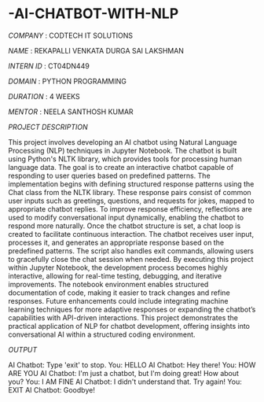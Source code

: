 # -AI-CHATBOT-WITH-NLP

*COMPANY* : CODTECH IT SOLUTIONS

*NAME* : REKAPALLI VENKATA DURGA SAI LAKSHMAN

*INTERN ID* : CT04DN449

*DOMAIN* : PYTHON PROGRAMMING

*DURATION* : 4 WEEKS

*MENTOR* : NEELA SANTHOSH KUMAR

*PROJECT DESCRIPTION*

This project involves developing an AI chatbot using Natural Language Processing (NLP) techniques in Jupyter Notebook. The chatbot is built using Python's NLTK library, which provides tools for processing human language data. The goal is to create an interactive chatbot capable of responding to user queries based on predefined patterns.
The implementation begins with defining structured response patterns using the Chat class from the NLTK library. These response pairs consist of common user inputs such as greetings, questions, and requests for jokes, mapped to appropriate chatbot replies. To improve response efficiency, reflections are used to modify conversational input dynamically, enabling the chatbot to respond more naturally.
Once the chatbot structure is set, a chat loop is created to facilitate continuous interaction. The chatbot receives user input, processes it, and generates an appropriate response based on the predefined patterns. The script also handles exit commands, allowing users to gracefully close the chat session when needed.
By executing this project within Jupyter Notebook, the development process becomes highly interactive, allowing for real-time testing, debugging, and iterative improvements. The notebook environment enables structured documentation of code, making it easier to track changes and refine responses.
Future enhancements could include integrating machine learning techniques for more adaptive responses or expanding the chatbot’s capabilities with API-driven interactions. This project demonstrates the practical application of NLP for chatbot development, offering insights into conversational AI within a structured coding environment.

*OUTPUT*

AI Chatbot: Type 'exit' to stop.
You:  HELLO
AI Chatbot: Hey there!
You:  HOW ARE YOU
AI Chatbot: I'm just a chatbot, but I'm doing great! How about you?
You:  I AM FINE 
AI Chatbot: I didn't understand that. Try again!
You:  EXIT
AI Chatbot: Goodbye!
